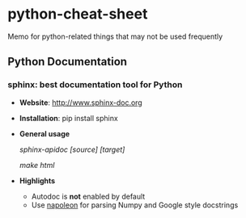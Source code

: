 # python-cheat-sheet
Memo for python-related things that may not be used frequently

## Python Documentation
### sphinx: best documentation tool for Python
- **Website**: <http://www.sphinx-doc.org>
- **Installation**: pip install sphinx
- **General usage**

  *sphinx-apidoc [source] [target]*
  
  *make html*
- **Highlights**
  * Autodoc is **not** enabled by default
  * Use [napoleon](https://pypi.python.org/pypi/sphinxcontrib-napoleon) for parsing Numpy and Google style docstrings
